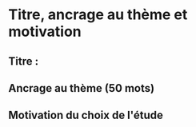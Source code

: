# Titre, ancrage au thème et motivation

<!-- Le titre, l’ancrage au thème de l’année (50 mots) et la motivation du choix de l’étude (50 mots) sont à renseigner au moment de l’inscription SCEI, soit entre le 10 décembre 2017 au 12 janvier 2018 à 17h. Jusqu’à la date du 12 janvier 2018 à 17h le candidat pourra modifier ces informations en se rendant dans la rubrique "scolarité actuelle/situation" de son dossier d'inscription SCEI. -->

## Titre : 

## Ancrage au thème (50 mots)

## Motivation du choix de l'étude
